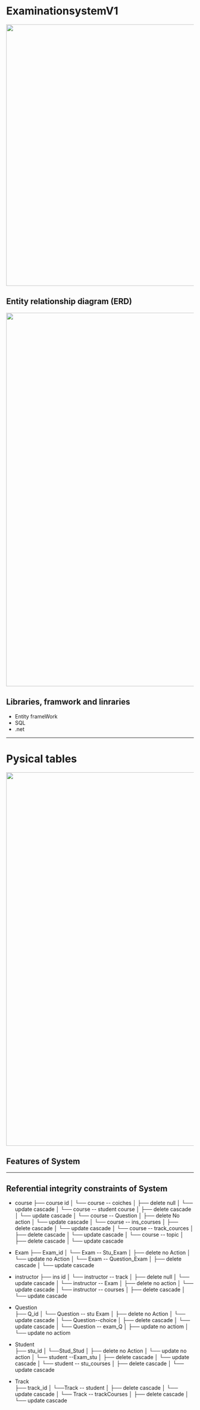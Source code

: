 

<h1> 
  ExaminationsystemV1
  </h1>
  
<p align="center">
 <img width="700" src="https://github.com/EsraaNouh/examinationsystemV1/blob/master/ScornfulIllfatedBobolink-size_restricted.gif">
</p>

## Entity relationship diagram (ERD)

<p align="center">
 <img width="1000" src="https://github.com/EsraaNouh/examinationsystemV1/blob/master/Untitled%20Diagram-ERD.drawio.png">
</p>

## Libraries, framwork and linraries  
* Entity frameWork
* SQL 
* .net



----------

# Pysical tables 

 <img width="1000" src="https://github.com/EsraaNouh/examinationsystemV1/blob/master/pysical%20table.png">
 
 ## Features of System 
 


--------------------
## Referential integrity constraints of System 

* course
├── course id 
│   └── course -- coiches
│     ├── delete null
│     └── update cascade 
│   └── course -- student course 
│     ├── delete cascade 
│     └── update cascade
│   └── course -- Question
│     ├── delete No action 
│     └── update cascade 
│   └── course -- ins_courses
│     ├── delete cascade 
│     └── update cascade 
│   └── course -- track_cources 
│     ├── delete cascade 
│     └── update cascade 
│   └── course -- topic
│     ├── delete cascade 
│     └── update cascade 


* Exam
├── Exam_id
│   └── Exam -- Stu_Exam
│     ├── delete no Action
│     └── update no Action
│   └── Exam -- Question_Exam
│     ├── delete cascade 
│     └── update cascade

* instructor 
├── ins id 
│   └── instructor -- track 
│     ├── delete null 
│     └── update cascade 
│   └── instructor -- Exam
│     ├── delete no action 
│     └── update cascade
│   └── instructor -- courses
│     ├── delete cascade 
│     └── update cascade

* Question  
├── Q_id 
│   └── Question -- stu Exam 
│     ├── delete no Action
│     └── update cascade 
│   └── Question--choice 
│     ├── delete cascade
│     └── update cascade
│   └── Question -- exam_Q
│     ├── update no actiom
│     └── update no actiom

* Student  
├── stu_id 
│   └──Stud_Stud
│     ├── delete no Action
│     └── update no action
│   └── student --Exam_stu
│     ├── delete cascade
│     └── update cascade
│   └── student -- stu_courses
│     ├── delete cascade
│     └── update cascade

* Track  
├── track_id 
│   └──Track -- student 
│     ├── delete cascade
│     └── update cascade
│   └── Track -- trackCourses
│     ├── delete cascade
│     └── update cascade



